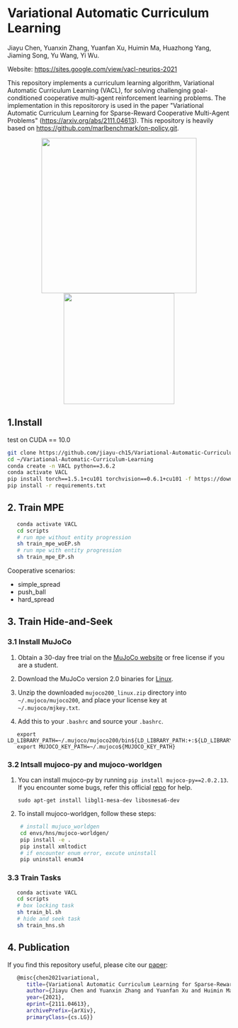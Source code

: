 # Variational Automatic Curriculum Learning

Jiayu Chen, Yuanxin Zhang, Yuanfan Xu, Huimin Ma, Huazhong Yang, Jiaming Song, Yu Wang, Yi Wu.

Website: https://sites.google.com/view/vacl-neurips-2021

This repository implements a curriculum learning algorithm, Variational Automatic Curriculum Learning (VACL), for solving challenging goal-conditioned cooperative multi-agent reinforcement learning problems. The implementation in this repositorory is used in the paper "Variational Automatic Curriculum Learning for Sparse-Reward Cooperative Multi-Agent Problems" (https://arxiv.org/abs/2111.04613). This repository is heavily based on https://github.com/marlbenchmark/on-policy.git.

<div align=center>
<img src="https://github.com/jiayu-ch15/Variational-Automatic-Curriculum-Learning/blob/master/figure/VACL_framework.png" width="350"/> <img src="https://github.com/jiayu-ch15/Variational-Automatic-Curriculum-Learning/blob/master/figure/diversified_novelty_parentsampling.gif" width="250"/>
</div>

## 1.Install

test on CUDA == 10.0

```Bash
git clone https://github.com/jiayu-ch15/Variational-Automatic-Curriculum-Learning.git
cd ~/Variational-Automatic-Curriculum-Learning
conda create -n VACL python==3.6.2
conda activate VACL
pip install torch==1.5.1+cu101 torchvision==0.6.1+cu101 -f https://download.pytorch.org/whl/torch_stable.html
pip install -r requirements.txt
```

## 2. Train MPE

```Bash
   conda activate VACL
   cd scripts
   # run mpe without entity progression
   sh train_mpe_woEP.sh
   # run mpe with entity progression
   sh train_mpe_EP.sh
```
Cooperative scenarios:

- simple_spread
- push_ball
- hard_spread

## 3. Train Hide-and-Seek

### 3.1 Install MuJoCo

1. Obtain a 30-day free trial on the [MuJoCo website](https://www.roboti.us/license.html) or free license if you are a student. 

2. Download the MuJoCo version 2.0 binaries for [Linux](https://www.roboti.us/download/mujoco200_linux.zip).

3. Unzip the downloaded `mujoco200_linux.zip` directory into `~/.mujoco/mujoco200`, and place your license key at `~/.mujoco/mjkey.txt`.

4. Add this to your `.bashrc` and source your `.bashrc`.


``` 
   export LD_LIBRARY_PATH=~/.mujoco/mujoco200/bin${LD_LIBRARY_PATH:+:${LD_LIBRARY_PATH}}
   export MUJOCO_KEY_PATH=~/.mujoco${MUJOCO_KEY_PATH}
```

### 3.2 Intsall mujoco-py and mujoco-worldgen

1. You can install mujoco-py by running `pip install mujoco-py==2.0.2.13`. If you encounter some bugs, refer this official [repo](https://github.com/openai/mujoco-py) for help.

   ```
   sudo apt-get install libgl1-mesa-dev libosmesa6-dev
   ```

2. To install mujoco-worldgen, follow these steps:


``` Bash
    # install mujuco_worldgen
    cd envs/hns/mujoco-worldgen/
    pip install -e .
    pip install xmltodict
    # if encounter enum error, excute uninstall
    pip uninstall enum34
```

### 3.3 Train Tasks

``` Bash
   conda activate VACL
   cd scripts
   # box locking task
   sh train_bl.sh
   # hide and seek task
   sh train_hns.sh
```

## 4. Publication
If you find this repository useful, please cite our [paper](https://arxiv.org/abs/2111.04613):

``` Bash
   @misc{chen2021variational,
      title={Variational Automatic Curriculum Learning for Sparse-Reward Cooperative Multi-Agent Problems}, 
      author={Jiayu Chen and Yuanxin Zhang and Yuanfan Xu and Huimin Ma and Huazhong Yang and Jiaming Song and Yu Wang and Yi Wu},
      year={2021},
      eprint={2111.04613},
      archivePrefix={arXiv},
      primaryClass={cs.LG}}
```

